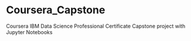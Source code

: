 # Coursera_Capstone
Coursera IBM Data Science Professional Certificate Capstone project with Jupyter Notebooks
